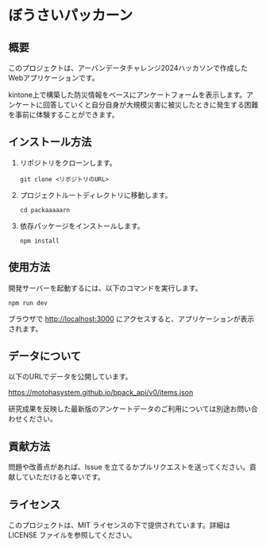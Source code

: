 # ぼうさいパッカーン

## 概要
このプロジェクトは、アーバンデータチャレンジ2024ハッカソンで作成したWebアプリケーションです。

kintone上で構築した防災情報をベースにアンケートフォームを表示します。アンケートに回答していくと自分自身が大規模災害に被災したときに発生する困難を事前に体験することができます。

## インストール方法
1. リポジトリをクローンします。
   ```
   git clone <リポジトリのURL>
   ```
2. プロジェクトルートディレクトリに移動します。
   ```
   cd packaaaaarn
   ```
3. 依存パッケージをインストールします。
   ```
   npm install
   ```

## 使用方法
開発サーバーを起動するには、以下のコマンドを実行します。
```
npm run dev
```
ブラウザで [http://localhost:3000](http://localhost:3000) にアクセスすると、アプリケーションが表示されます。

## データについて

以下のURLでデータを公開しています。

https://motohasystem.github.io/bpack_api/v0/items.json

研究成果を反映した最新版のアンケートデータのご利用については別途お問い合わせください。

## 貢献方法
問題や改善点があれば、Issue を立てるかプルリクエストを送ってください。貢献していただけると幸いです。

## ライセンス
このプロジェクトは、MIT ライセンスの下で提供されています。詳細は LICENSE ファイルを参照してください。
